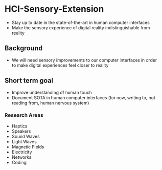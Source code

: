 # HCI-Sensory-Extension
* Stay up to date in the state-of-the-art in human computer interfaces
* Make the sensory experience of digital reality indistinguishable from reality

## Background
* We will need sensory improvements to our computer interfaces in order to make digital experiences feel closer to reality

## Short term goal
* Improve understanding of human touch
* Document SOTA in human computer interfaces (for now, writing to, not reading from, human nervous system)

### Research Areas
* Haptics
* Speakers
* Sound Waves
* Light Waves
* Magnetic Fields
* Electricity
* Networks
* Coding
